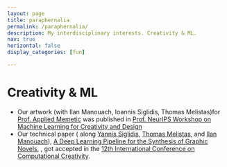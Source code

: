 ```yaml
---
layout: page
title: paraphernalia
permalink: /paraphernalia/
description: My interdisciplinary interests. Creativity & ML.
nav: true
horizontal: false
display_categories: [fun]

---
```


# Creativity & ML
<ul>
  <li>
  Our artwork (with Ilan Manouach, Ioannis Siglidis, Thomas Melistas)for <a href="https://www.appliedmemetic.com/" target="_blank">Prof. Applied Memetic</a>
  was published in
  <a href="http://www.aiartonline.com/design-2020/ilan-manouach-ioannis-siglidis-thomas-melistas-and-fivos-kalogiannis/" target="_blank">Prof. NeurIPS Workshop on Machine Learning for Creativity and Design</a>
  </li>
  <li>Our technical paper ( along <a href="https://fr.linkedin.com/in/yiannis-siglidis-7a54801b8" target="_blank">Yannis Siglidis</a>,
  <a href="https://gr.linkedin.com/in/thomas-melistas" target="_blank">Thomas Melistas</a>, and
  <a href="https://ilanmanouach.com/" target="_blank">Ilan Manouach</a>),
  <a href="https://computationalcreativity.net/iccc21/wp-content/uploads/2021/09/ICCC_2021_paper_52.pdf" target="_blank">A Deep Learning Pipeline for the Synthesis of Graphic Novels</a>, , got accepted in the
  <a href="https://computationalcreativity.net/iccc21/" target="_blank">12th International Conference on Computational Creativity</a>.
</li>
</ul>

